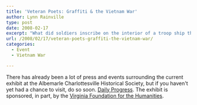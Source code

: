 ```yaml
---
title: 'Veteran Poets: Graffiti & the Vietnam War'
author: Lynn Rainville
type: post
date: 2008-02-17
excerpt: "What did soldiers inscribe on the interior of a troop ship that carried them to Vietnam ? Find out at the Albemarle Charlottesville Historical Society's current exhibit curated by Art Beltrone: Marking Time: Voyage to Vietnam....."
url: /2008/02/17/veteran-poets-graffiti-the-vietnam-war/
categories:
  - Event
  - Vietnam War

---
```

There has already been a lot of press and events surrounding the current exhibit at the Albemarle Charlottesville Historical Society, but if you haven't yet had a chance to visit, do so soon. [Daily Progress](/2008/02/17/veteran-poets-graffiti-the-vietnam-war/189/). The exhibit is sponsored, in part, by the [Virginia Foundation for the Humanities][1]. <span style="font-weight: bold; font-style: italic"></span>

 [1]: http://www.virginiafoundation.org/
